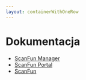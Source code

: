 ```yaml
---
layout: containerWithOneRow 
---
```


# Dokumentacja

* [ScanFun Manager](/dokumentacja/scan-fun-manager)
* [ScanFun Portal](/dokumentacja/scan-fun-portal)
* [ScanFun](/dokumentacja/scan-fun-collector)
